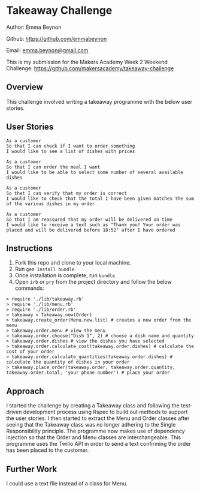 Takeaway Challenge
==================

Author: Emma Beynon

Github: https://github.com/emmabeynon

Email: emma.beynon@gmail.com


This is my submission for the Makers Academy Week 2 Weekend Challenge: https://github.com/makersacademy/takeaway-challenge

Overview
---------
This challenge involved writing a takeaway programme with the below user stories.

User Stories
------------
```
As a customer
So that I can check if I want to order something
I would like to see a list of dishes with prices

As a customer
So that I can order the meal I want
I would like to be able to select some number of several available dishes

As a customer
So that I can verify that my order is correct
I would like to check that the total I have been given matches the sum of the various dishes in my order

As a customer
So that I am reassured that my order will be delivered on time
I would like to receive a text such as "Thank you! Your order was placed and will be delivered before 18:52" after I have ordered
```

Instructions
------------
1. Fork this repo and clone to your local machine.
2. Run ```gem install bundle```
3. Once installation is complete, run ```bundle```
4. Open ```irb``` or ```pry``` from the project directory and follow the below commands:

```
> require './lib/takeaway.rb'
> require './lib/menu.rb'
> require './lib/order.rb'
> takeaway = Takeaway.new(Order)
> takeaway.create_order(Menu.new.list) # creates a new order from the menu
> takeaway.order.menu # view the menu
> takeaway.order.choose("Dish 1", 2) # choose a dish name and quantity
> takeaway.order.dishes # view the dishes you have selected
> takeaway.order.calculate_cost(takeaway.order.dishes) # calculate the cost of your order
> takeaway.order.calculate_quantities(takeaway.order.dishes) # calculate the quantity of dishes in your order
> takeaway.place_order(takeaway.order, takeaway.order.quantity, takeaway.order.total, 'your phone number') # place your order
```

Approach
---------
I started the challenge by creating a Takeaway class and following the test-driven development process using Rspec to build out methods to support the user stories.  I then started to extract the Menu and Order classes after seeing that the Takeaway class was no longer adhering to the Single Responsibility principle.  The programme now makes use of dependency injection so that the Order and Menu classes are interchangeable.
This programme uses the Twilio API in order to send a text confirming the order has been placed to the customer.


Further Work
-------------
I could use a text file instead of a class for Menu.
